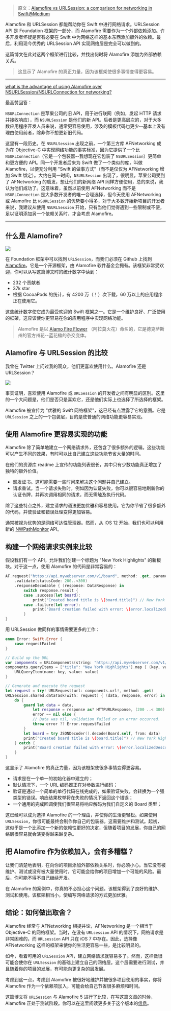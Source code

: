> 原文：[Alamofire vs URLSession: a comparison for networking in Swift@Medium](https://medium.com/swift-programming/alamofire-vs-urlsession-a-comparison-for-networking-in-swift-c6cb3bc9f3b8)

Alamofire 和 URLSession 都能帮助你在 Swift 中进行网络请求。URLSession API 是 Foundation 框架的一部分，而 Alamofire 需要作为一个外部依赖添加。许多开发者怀疑是否有必要在 Swift 中为网络这样的基本东西添加额外的依赖。最后，利用现今优秀的 URLSession API 实现网络层是完全可以做到的。

这篇博文在此对这两个框架进行比较，并找出何时将 Alamofire 添加为外部依赖关系。

> 这显示了 Alamofire 的真正力量，因为该框架使很多事情变得更容易。

---

[what is the advantage of using Alamofire over NSURLSession/NSURLConnection for networking?](https://stackoverflow.com/questions/36470840/what-is-the-advantage-of-using-alamofire-over-nsurlsession-nsurlconnection-for-n)

最高赞回答：

`NSURLConnection` 是苹果公司的旧 API，用于进行联网（例如，发起 HTTP 请求并接收响应），而 `NSURLSession` 是他们的新 API。后者是更高层次的，对于大多数应用程序开发人员来说，通常更容易使用，涉及的模板代码也更少--基本上没有理由使用前者，除非你不想更新旧代码。

这里有一段历史。在 `NSURLSession` 出现之前，一个第三方库 AFNetworking 成为在 Objective-C 中实现网络功能的事实标准，因为它提供了一个比 `NSURLConnection`（它是一个包装器--我想现在它包装了 `NSURLSession`）更简单和更方便的 API。同一个开发者后来为 Swift 做了一个类似的库，叫做 Alamofire，以便充分利用 "Swift 的做事方式"（而不是仅仅为 AFNetworking 增加 Swift 绑定）。大约在同一时间，`NSURLSession` 出现了，很明显，苹果公司受到了 AFNetworking 的启发，想让他们的新网络 API 同样方便使用，总的来说，我认为他们成功了。这意味着，虽然以前使用 AFNetworking 而不是 `NSURLConnection` 是大多数开发者的唯一合理选择，但今天使用 AFNetworking 或 Alamofire 比 `NSURLSession` 的优势要小得多，对于大多数开始新项目的开发者来说，我建议从使用 `NSURLSession` 开始，只有当他们觉得遇到一些限制或不便，足以证明添加另一个依赖关系时，才会考虑 Alamofire。

---

## 什么是 Alamofire?

![](https://miro.medium.com/max/700/0*_u89whaUg9umY7bC.png)

在 Foundation 框架中可以找到 `URLSession`，而我们必须在 Github 上找到 [Alamofire](https://github.com/Alamofire/Alamofire)。它是一个开源框架，由 Alamofire 软件基金会拥有。该框架非常受欢迎，你可以从写这篇博文时的统计数字中读到：

* 232 个贡献者
* 37k star
* 根据 CocoaPods 的统计，有 4200 万（！）次下载，60 万以上的应用程序正在使用它。

这些统计数字使它成为最受欢迎的 Swift 框架之一。它是一个维护良好、广泛使用的框架，这应该使你更容易在你的应用程序中实现网络功能。

> Alamofire 是以 [Alamo Fire Flower](https://aggie-horticulture.tamu.edu/wildseed/alamofire.html) （阿拉莫火花）命名的，它是德克萨斯州的官方州花--蓝花楹的杂交变体。



## Alamofire 与 URLSession 的比较


我曾在 Twitter 上问过我的观众，他们更喜欢使用什么。Alamofire 还是 URLSession？

![](https://twitter.com/twannl/status/1089142858848894976?ref_src=twsrc%5Etfw%7Ctwcamp%5Etweetembed%7Ctwterm%5E1089142858848894976%7Ctwgr%5E%7Ctwcon%5Es1_&ref_url=https%3A%2F%2Fcdn.embedly.com%2Fwidgets%2Fmedia.html%3Ftype%3Dtext2Fhtmlkey%3Da19fcc184b9711e1b4764040d3dc5c07schema%3Dtwitterurl%3Dhttps3A%2F%2Ftwitter.com%2Ftwannl%2Fstatus%2F1089142858848894976image%3Dhttps3A%2F%2Fi.embed.ly%2F1%2Fimage3Furl3Dhttps253A252F252Fpbs.twimg.com252Fprofile_images252F940988966362320897252F3Sez5sy8_400x400.jpg26key3Da19fcc184b9711e1b4764040d3dc5c07)


事实证明，喜欢使用 Alamofire 或 `URLSession` 的开发者之间有明显的区别。这里的一个大问题是，他们是否只是喜欢它，还是他们实际上也选择了所选择的框架。

Alamofire 被宣传为 "优雅的 Swift 网络框架"，这已经有点泄露了它的意图。它是 `URLSession` 之上的一个包装层，目的是使普通的网络功能更容易实现。


## 使用 Alamofire 更容易实现的功能


Alamofire 除了简单地建立一个网络请求外，还包含了很多额外的逻辑。这些功能可以产生不同的效果，有时可以比自己建立这些功能节省大量的时间。

在他们的资源库 readme 上宣传的功能列表很长，其中只有少数功能真正增加了独特的额外价值。

* 颁发证书。这可能需要一些时间来解决这个问题并自己建立。
* 请求重试。当一个请求失败时，例如因为认证失败，你可以很容易地刷新你的认证令牌，并再次调用相同的请求，而无需触及执行代码。

除了这些特点之外，建立请求的语法更加优雅和容易使用。它为你节省了很多额外的代码，并使验证和错误处理变得更加容易。

通常被视为优势的是网络可达性管理器。然而，从 iOS 12 开始，我们也可以利用新的 [NWPathMonitor](https://developer.apple.com/documentation/network/nwpathmonitor) API。



## 构建一个网络请求实例来比较

假设我们有一个 API，允许我们创建一个标题为 "New York Highlights" 的新板块。对于这一点，使用 Alamofire 的代码是非常容易的：

```swift
AF.request("https://api.mywebserver.com/v1/board", method: .get, parameters: ["title": "New York Highlights"])
    .validate(statusCode: 200..<300)
    .responseDecodable { (response: DataResponse) in
        switch response.result {
        case .success(let board):
            print("Created board title is \(board.title)") // New York Highlights
        case .failure(let error):
            print("Board creation failed with error: \(error.localizedDescription)")
        }
}
```

用 URLSession 做同样的事情需要更多的工作：

```swift
enum Error: Swift.Error {
    case requestFailed
}

// Build up the URL
var components = URLComponents(string: "https://api.mywebserver.com/v1/board")!
components.queryItems = ["title": "New York Highlights"].map { (key, value) in
    URLQueryItem(name: key, value: value)
}

// Generate and execute the request
let request = try! URLRequest(url: components.url!, method: .get)
URLSession.shared.dataTask(with: request) { (data, response, error) in
    do {
        guard let data = data,
            let response = response as? HTTPURLResponse, (200 ..< 300) ~= response.statusCode,
            error == nil else {
            // Data was nil, validation failed or an error occurred.
            throw error ?? Error.requestFailed
        }
        let board = try JSONDecoder().decode(Board.self, from: data)
        print("Created board title is \(board.title)") // New York Highlights
    } catch {
        print("Board creation failed with error: \(error.localizedDescription)")
    }
}
```

这显示了 Alamofire 的真正力量，因为该框架使很多事情变得更容易。

* 请求是在一个单一的初始化器中建立的；
* 默认情况下，一个 URL 编码器正在对参数进行编码；
* 验证是通过一个简单的单行代码在线完成的，如果验证失败，会转换为一个强类型的错误。响应结果枚举将在失败的情况下返回这个错误；
* 一个通用的完成回调使我们很容易将响应解码为我们自定义的 Board 类型；

这已经可以成为选择 Alamofire 的一个理由，并使你的生活更轻松。如果使用 `URLSession`，你很可能最终会制作你自己的包装器，这需要维护和测试。起初，这似乎是一个比添加一个新的依赖性更好的决定，但随着项目的发展，你自己的网络层很容易就会演变得越来越复杂。



## 把 Alamofire 作为依赖加入，会有多糟糕？

让我们清楚地表明，在向你的项目添加外部依赖关系时，你必须小心。当它没有被维护、测试或没有被大量使用时，它可能会给你的项目增加一个可能的风险。最后，你可能不得不自己继续开发。

在 Alamofire 的案例中，你真的不必担心这个问题。该框架得到了良好的维护、测试和使用。该框架相当小，使编写网络请求的方式更加优雅。



## 结论：如何做出取舍？

Alamofire 经常与 AFNetworking 相提并论，AFNetworking 是一个相当于 Objective-C 的网络框架。当时，在没有 `URLsession` API 的情况下，网络请求是非常困难的，而 `URLsession` API 只在 iOS 7 中存在。因此，选择像 AFNetworking 这样的框架来使你的生活更容易一些，是比较明显的。

如今，看着可用的 `URLSession` API，建立网络请求就容易多了。然而，这样做很可能会使你在 `URLSession` 的基础上建立自己的网络层。这个层需要进行测试，并且随着你的项目的发展，有可能向更复杂的层发展。

考虑到这一点，考虑到 Alamofire 被很好地维护并被很多项目使用的事实，你将 Alamofire 作为一个依赖项加入，可能会给自己节省很多麻烦和时间。

这篇博文将 `URLSession` 与 Alamofire 5 进行了比较，在写这篇文章的时候，Alamofire 正处于测试阶段。你可以在这里阅读更多关于这个版本的[信息](https://forums.swift.org/t/alamofire-5-one-year-in-the-making-now-in-beta/18865)。









